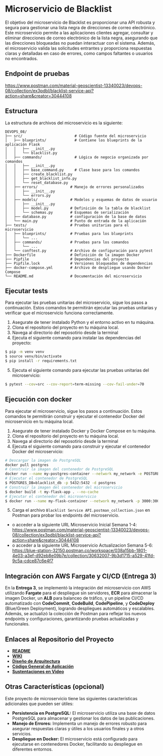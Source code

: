 # Microservicio de Blacklist

El objetivo del microservicio de Blacklist es proporcionar una API robusta y segura para gestionar una lista negra de direcciones de correo electrónico. Este microservicio permite a las aplicaciones clientes agregar, consultar y eliminar direcciones de correo electrónico de la lista negra, asegurando que las direcciones bloqueadas no puedan interactuar con el sistema. Además, el microservicio valida las solicitudes entrantes y proporciona respuestas claras y detalladas en caso de errores, como campos faltantes o usuarios no encontrados.

## Endpoint de pruebas
https://www.postman.com/material-geoscientist-13340023/devops-08/collection/ex3pdbl/blacklist-service-api?action=share&creator=30444108

## Estructura

La estructura de archivos del microservicio es la siguiente:

```
DEVOPS_08/
├── src/                        # Código fuente del microservicio
│   ├── blueprints/             # Contiene los blueprints de la aplicación Flask
│   │   ├── __init__.py
│   │   └── blacklist.py
│   ├── commands/               # Lógica de negocio organizada por comandos
│   │   ├── __init__.py
│   │   ├── base_command.py     # Clase base para los comandos
│   │   ├── create_blacklist.py
│   │   ├── get_blacklist_info.py
│   │   └── reset_database.py
│   ├── errors/               # Manejo de errores personalizados
│   │   ├── __init__.py
│   │   └── errors.py
│   ├── models/               # Modelos y esquemas de datos de usuario
│   │   ├── __init__.py
│   │   ├── model.py          # Definición de la tabla de blacklist
│   │   └── schemas.py        # Esquemas de serialización
│   ├── database.py           # configuración de la base de datos
│   └── main.py               # Punto de entrada de la aplicación
├── tests/                    # Pruebas unitarias para el microservicio
│   ├── blueprints/           # Pruebas para los blueprints
│   │   └── ...
│   ├── commands/             # Pruebas para los comandos
│   │   └── ...
│   └── conftest.py           # Archivo de configuración para pytest
├── Dockerfile                # Definición de la imagen Docker
├── Pipfile                   # Dependencias del proyecto
├── Pipfile.lock              # Versiones bloqueadas de dependencias
├── docker-compose.yml        # Archivo de despliegue usando Docker Compose
└── README.md                 # Documentación del microservicio

```
## Ejecutar tests

Para ejecutar las pruebas unitarias del microservicio, sigue los pasos a continuación. Estos comandos te permitirán ejecutar las pruebas unitarias y verificar que el microservicio funciona correctamente.

1. Asegurate de tener instalado Python y el entorno activo en tu máquina.
2. Clona el repositorio del proyecto en tu máquina local.
3. Navega al directorio del reposotirio desde la terminal
4. Ejecuta el siguiente comando para instalar las dependencias del proyecto:

```bash
$ pip -m venv venv
$ source venv/bin/activate
$ pip install -r requirements.txt
```
5. Ejecuta el siguiente comando para ejecutar las pruebas unitarias del microservicio:

```bash
$ pytest --cov=src --cov-report=term-missing --cov-fail-under=70
```

## Ejecución con docker

Para ejecutar el microservicio, sigue los pasos a continuación. Estos comandos te permitirán construir y ejecutar el contenedor Docker del microservicio en tu máquina local.

1. Asegurate de tener instalado Docker y Docker Compose en tu máquina.
2. Clona el repositorio del proyecto en tu máquina local.
3. Navega al directorio del reposotirio desde la terminal
4. Ejecuta el siguiente comando para construir y ejecutar el contenedor Docker del microservicio:

```bash
# Descargar la imagen de PostgreSQL
docker pull postgres
# Construir la imagen del contenedor de PostgreSQL
docker run --name my-postgres-container --network my_network -e POSTGRES_USER=postgres -e POSTGRES_PASSWORD=2024 -e 
# Ejecutar el contenedor de PostgreSQL
$ POSTGRES_DB=blacklist_db -p 5432:5432 -d postgres
# Construir la imagen del contenedor del microservicio
$ docker build -t my-flask-app . --no-cache
# Ejecutar el contenedor del microservicio
$ docker run --name my-flask-container --network my_network -p 3000:3000 my-flask-app
```

5. Carga el archivo `Blacklist Service API.postman_collection.json` en Postman para probar los endpoints del microservicio.
* o acceder a la siguiente URL Microservicio Inicial Semana 1-4: https://www.postman.com/material-geoscientist-13340023/devops-08/collection/ex3pdbl/blacklist-service-api?action=share&creator=30444108
* o acceder a la siguiente URL Microservicio Actualizacion Semana 5-6: https://blue-station-32150.postman.co/workspace/038a15bb-1801-4e03-a3ef-d92eb8e09b7e/collection/30632007-9b3d1715-a529-41fd-9c5a-cdce87c6e4f7

## Integración con AWS Fargate y CI/CD (Entrega 3)
En la **Entrega 3**, se implementó la integración del microservicio con AWS utilizando **Fargate** para el despliegue sin servidores, **ECR** para almacenar la imagen Docker, un **ALB** para balanceo de tráfico, y un pipeline CI/CD automatizado con **CodeCommit**, **CodeBuild**, **CodePipeline**, y **CodeDeploy** (Blue/Green Deployment), logrando despliegues automáticos y escalables. Además, se actualizó la colección de Postman para reflejar los nuevos endpoints y configuraciones, garantizando pruebas actualizadas y funcionales.  

## Enlaces  al Repositorio del Proyecto
- [**README**](https://github.com/lesmesl/DevOps_08/blob/main/README.md)
- [**WIKI**](https://github.com/lesmesl/DevOps_08/wiki)
- [**Diseño de Arquitectura**](https://github.com/lesmesl/DevOps_08/wiki/Entrega-1:-Documento-Arquitectura)
- [**Código General de Aplicación**](https://github.com/lesmesl/DevOps_08/tree/main/src)
- [**Sustentaciones en Video**](https://github.com/lesmesl/DevOps_08/wiki/Sustentaciones-en-Video-%E2%80%90-Entregas)

## Otras Características (opcional)

Este proyecto de microservicio tiene las siguientes características adicionales que pueden ser útiles:

- **Persistencia en PostgreSQL:** El microservicio utiliza una base de datos PostgreSQL para almacenar y gestionar los datos de las publicaciones.
- **Manejo de Errores:** Implementa un manejo de errores robusto para asegurar respuestas claras y útiles a los usuarios finales y a otros servicios.
- **Despliegue en Docker:** El microservicio está configurado para ejecutarse en contenedores Docker, facilitando su despliegue en diferentes entornos.


